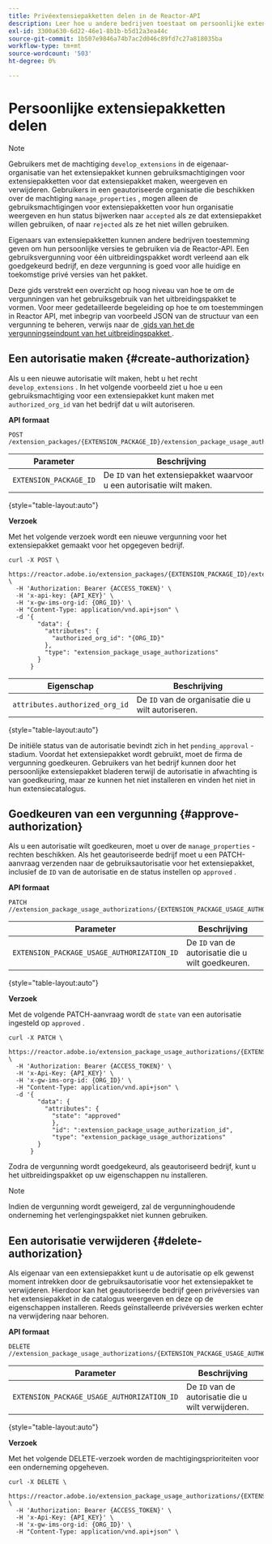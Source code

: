 ```yaml
---
title: Privéextensiepakketten delen in de Reactor-API
description: Leer hoe u andere bedrijven toestaat om persoonlijke extensiepakketten te delen in de Reactor-API.
exl-id: 3300a630-6d22-46e1-8b1b-b5d12a3ea44c
source-git-commit: 1b507e9846a74b7ac2d046c89fd7c27a818035ba
workflow-type: tm+mt
source-wordcount: '503'
ht-degree: 0%

---
```


# Persoonlijke extensiepakketten delen

>[!NOTE]
>
>Gebruikers met de machtiging `develop_extensions` in de eigenaar-organisatie van het extensiepakket kunnen gebruiksmachtigingen voor extensiepakketten voor dat extensiepakket maken, weergeven en verwijderen. Gebruikers in een geautoriseerde organisatie die beschikken over de machtiging `manage_properties` , mogen alleen de gebruiksmachtigingen voor extensiepakketten voor hun organisatie weergeven en hun status bijwerken naar `accepted` als ze dat extensiepakket willen gebruiken, of naar `rejected` als ze het niet willen gebruiken.

Eigenaars van extensiepakketten kunnen andere bedrijven toestemming geven om hun persoonlijke versies te gebruiken via de Reactor-API. Een gebruiksvergunning voor één uitbreidingspakket wordt verleend aan elk goedgekeurd bedrijf, en deze vergunning is goed voor alle huidige en toekomstige privé versies van het pakket.

Deze gids verstrekt een overzicht op hoog niveau van hoe te om de vergunningen van het gebruiksgebruik van het uitbreidingspakket te vormen. Voor meer gedetailleerde begeleiding op hoe te om toestemmingen in Reactor API, met inbegrip van voorbeeld JSON van de structuur van een vergunning te beheren, verwijs naar de [&#x200B; gids van het de vergunningseindpunt van het uitbreidingspakket &#x200B;](../endpoints/extension-package-usage-authorizations.md).

## Een autorisatie maken {#create-authorization}

Als u een nieuwe autorisatie wilt maken, hebt u het recht `develop_extensions` . In het volgende voorbeeld ziet u hoe u een gebruiksmachtiging voor een extensiepakket kunt maken met `authorized_org_id` van het bedrijf dat u wilt autoriseren.

**API formaat**

```http
POST /extension_packages/{EXTENSION_PACKAGE_ID}/extension_package_usage_authorizations
```

| Parameter | Beschrijving |
| --- | --- |
| `EXTENSION_PACKAGE_ID` | De `ID` van het extensiepakket waarvoor u een autorisatie wilt maken. |

{style="table-layout:auto"}

**Verzoek**

Met het volgende verzoek wordt een nieuwe vergunning voor het extensiepakket gemaakt voor het opgegeven bedrijf.

```shell
curl -X POST \
  https://reactor.adobe.io/extension_packages/{EXTENSION_PACKAGE_ID}/extension_package_usage_authorizations \
  -H 'Authorization: Bearer {ACCESS_TOKEN}' \
  -H 'x-api-key: {API_KEY}' \
  -H 'x-gw-ims-org-id: {ORG_ID}' \
  -H "Content-Type: application/vnd.api+json" \
  -d '{
        "data": {
          "attributes": {
            "authorized_org_id": "{ORG_ID}"
          },
          "type": "extension_package_usage_authorizations"
        }
      } 
```

| Eigenschap | Beschrijving |
| --- | --- |
| `attributes.authorized_org_id` | De `ID` van de organisatie die u wilt autoriseren. |

{style="table-layout:auto"}

De initiële status van de autorisatie bevindt zich in het `pending_approval` -stadium. Voordat het extensiepakket wordt gebruikt, moet de firma de vergunning goedkeuren. Gebruikers van het bedrijf kunnen door het persoonlijke extensiepakket bladeren terwijl de autorisatie in afwachting is van goedkeuring, maar ze kunnen het niet installeren en vinden het niet in hun extensiecatalogus.

## Goedkeuren van een vergunning {#approve-authorization}

Als u een autorisatie wilt goedkeuren, moet u over de `manage_properties` -rechten beschikken. Als het geautoriseerde bedrijf moet u een PATCH-aanvraag verzenden naar de gebruiksautorisatie voor het extensiepakket, inclusief de `ID` van de autorisatie en de status instellen op `approved` .

**API formaat**

```http
PATCH //extension_package_usage_authorizations/{EXTENSION_PACKAGE_USAGE_AUTHORIZATION_ID}
```

| Parameter | Beschrijving |
| --- | --- |
| `EXTENSION_PACKAGE_USAGE_AUTHORIZATION_ID` | De `ID` van de autorisatie die u wilt goedkeuren. |

{style="table-layout:auto"}

**Verzoek**

Met de volgende PATCH-aanvraag wordt de `state` van een autorisatie ingesteld op `approved` .

```shell
curl -X PATCH \
  https://reactor.adobe.io/extension_package_usage_authorizations/{EXTENSION_PACKAGE_USAGE_AUTHORIZATION_ID} \
  -H 'Authorization: Bearer {ACCESS_TOKEN}' \
  -H 'x-Api-Key: {API_KEY}' \
  -H 'x-gw-ims-org-id: {ORG_ID}' \
  -H "Content-Type: application/vnd.api+json" \
  -d '{
        "data": {
          "attributes": {
            "state": "approved"
            },
            "id": ":extension_package_usage_authorization_id",
            "type": "extension_package_usage_authorizations"
        }
      }
```

Zodra de vergunning wordt goedgekeurd, als geautoriseerd bedrijf, kunt u het uitbreidingspakket op uw eigenschappen nu installeren.

>[!NOTE]
>
>Indien de vergunning wordt geweigerd, zal de vergunninghoudende onderneming het verlengingspakket niet kunnen gebruiken.

## Een autorisatie verwijderen {#delete-authorization}

Als eigenaar van een extensiepakket kunt u de autorisatie op elk gewenst moment intrekken door de gebruiksautorisatie voor het extensiepakket te verwijderen. Hierdoor kan het geautoriseerde bedrijf geen privéversies van het extensiepakket in de catalogus weergeven en deze op de eigenschappen installeren. Reeds geïnstalleerde privéversies werken echter na verwijdering naar behoren.

**API formaat**

```http
DELETE //extension_package_usage_authorizations/{EXTENSION_PACKAGE_USAGE_AUTHORIZATION_ID}
```

| Parameter | Beschrijving |
| --- | --- |
| `EXTENSION_PACKAGE_USAGE_AUTHORIZATION_ID` | De `ID` van de autorisatie die u wilt verwijderen. |

{style="table-layout:auto"}

**Verzoek**

Met het volgende DELETE-verzoek worden de machtigingsprioriteiten voor een onderneming opgeheven.

```shell
curl -X DELETE \
  https://reactor.adobe.io/extension_package_usage_authorizations/{EXTENSION_PACKAGE_USAGE_AUTHORIZATION_ID} \
  -H 'Authorization: Bearer {ACCESS_TOKEN}' \
  -H 'x-Api-Key: {API_KEY}' \
  -H 'x-gw-ims-org-id: {ORG_ID}' \
  -H "Content-Type: application/vnd.api+json" \
```
